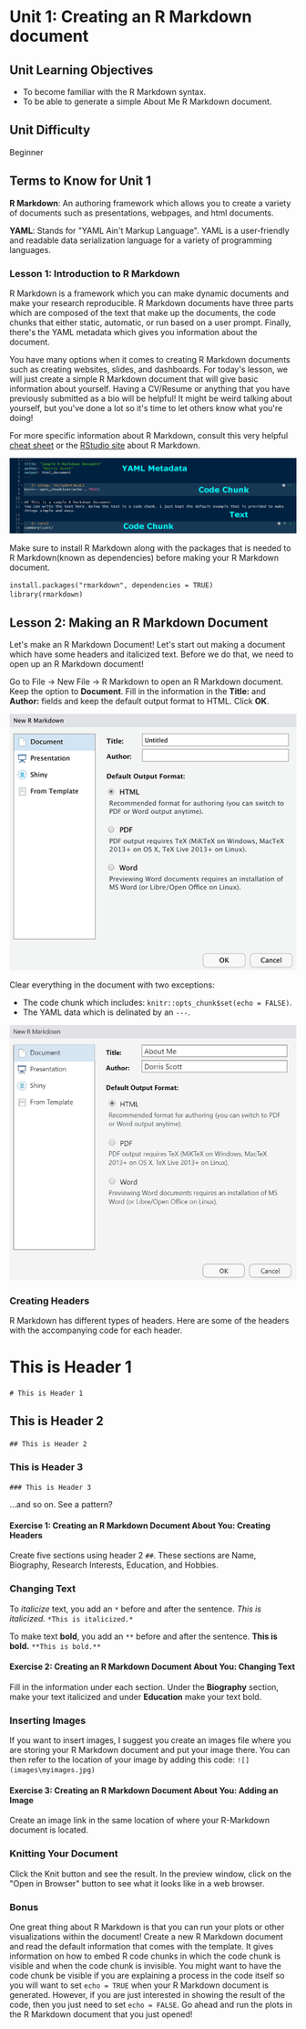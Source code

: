 # Unit 1: Creating an R Markdown document

## Unit Learning Objectives
- To become familiar with the R Markdown syntax.
- To be able to generate a simple About Me R Markdown document. 

## Unit Difficulty
Beginner 

## Terms to Know for Unit 1

<b>R Markdown</b>: An authoring framework which allows you to create a variety of documents such as presentations, webpages, and html documents.

<b>YAML</b>: Stands for "YAML Ain't Markup Language". YAML is a user-friendly and readable data serialization language for a variety of programming languages.


### Lesson 1: Introduction to R Markdown
R Markdown is a framework which you can make dynamic documents and make your research reproducible. R Markdown documents have three parts which are composed of the text that make up the documents, the code chunks that either static, automatic, or run based on a user prompt. Finally, there's the YAML metadata which gives you information about the document. 

You have many options when it comes to creating R Markdown documents such as creating websites, slides, and dashboards. For today's lesson, we will just create a simple R Markdown document that will give basic information about yourself. Having a CV/Resume or anything that you have previously submitted as a bio will be helpful! It might be weird talking about yourself, but you've done a lot so it's time to let others know what you're doing!

For more specific information about R Markdown, consult this very helpful [cheat sheet](https://www.rstudio.com/wp-content/uploads/2015/02/rmarkdown-cheatsheet.pdf) or the [RStudio site](https://rmarkdown.rstudio.com/) about R Markdown.

![](images/RMarkdown2.JPG)

Make sure to install R Markdown along with the packages that is needed to R Markdown(known as dependencies) before making your R Markdown document.

```{r chunk-one, echo = TRUE, eval = FALSE}
install.packages("rmarkdown", dependencies = TRUE)
library(rmarkdown)
```

## Lesson 2: Making an R Markdown Document
Let's make an R Markdown Document! Let's start out making a document which have some headers and italicized text. Before we do that, we need to open up an R Markdown document! 

Go to File -> New File -> R Markdown to open an R Markdown document. Keep the option to **Document**. Fill in the information in the **Title:** and **Author:** fields and keep the default output format to HTML. Click **OK**.

![](images/rmarkdown_u1_1v2.png)

Clear everything in the document with two exceptions:

  - The code chunk which includes: `knitr::opts_chunk$set(echo = FALSE)`.
  - The YAML data which is delinated by an `---`.

![](images/newmarkdown.jpg)

### Creating Headers 
R Markdown has different types of headers. Here are some of the headers with the accompanying code for each header. 

# This is Header 1

`# This is Header 1`

## This is Header 2

`## This is Header 2`

### This is Header 3

`### This is Header 3`

...and so on. See a pattern? 

#### Exercise 1: Creating an R Markdown Document About You: Creating Headers

Create five sections using header 2 `##`. These sections are Name, Biography, Research Interests, Education, and Hobbies.

### Changing Text

To *italicize* text, you add an `*` before and after the sentence.
*This is italicized.*
`*This is italicized.*`

To make text **bold**, you add an `**` before and after the sentence.
**This is bold.**
`**This is bold.**`

#### Exercise 2: Creating an R Markdown Document About You: Changing Text
Fill in the information under each section. Under the **Biography** section, make your text italicized and under **Education** make your text bold.

### Inserting Images
If you want to insert images, I suggest you create an images file where you are storing your R Markdown document and put your image there. You can then refer to the location of your image by 
adding this code:
`![](images\myimages.jpg)`

#### Exercise 3: Creating an R Markdown Document About You: Adding an Image
Create an image link in the same location of where your R-Markdown document is located.

### Knitting Your Document

Click the Knit button and see the result. In the preview window, click on the "Open in Browser" button to see what it looks like in a web browser.

### Bonus
One great thing about R Markdown is that you can run your plots or other visualizations within the document! Create a new R Markdown document and read the default information that comes with the template. It gives information on how to embed R code chunks in which the code chunk is visible and when the code chunk is invisible. You might want to have the code chunk be visible if you are explaining a process in the code itself so you will want to set `echo = TRUE` when your R Markdown document is generated. However, if you are just interested in showing the result of the code, then you just need to set `echo = FALSE`. Go ahead and run the plots in the R Markdown document that you just opened!

